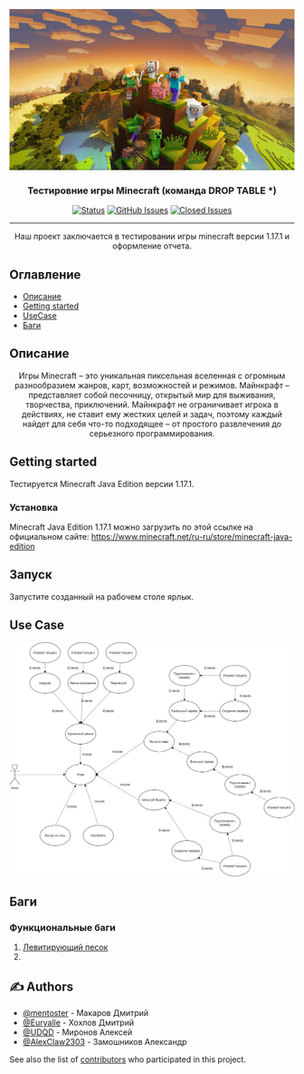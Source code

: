 <p align="center">
  <a href="" rel="noopener">
 <img width=800px src="assets\images\mineit.png" alt="Project logo"></a>
</p>

<h3 align="center">Тестировние игры Minecraft (команда DROP TABLE *)</h3>

<div align="center">

[![Status](https://img.shields.io/badge/status-active-success.svg)]()
[![GitHub Issues](https://img.shields.io/github/issues-raw/AlexClaw2303/DROP-TABLE-)](https://github.com/AlexClaw2303/DROP-TABLE-/issues)
[![Closed Issues](https://img.shields.io/github/issues-closed/AlexClaw2303/DROP-TABLE-/closed?color=blue)](https://github.com/AlexClaw2303/DROP-TABLE-/issues)


</div>

---

<p align="center">Наш проект заключается в тестировании игры minecraft версии 1.17.1 и оформление отчета.
    <br>
</p>



## Оглавление

- [Описание](#getting_started)
- [Getting started](#getting_started)
- [UseCase](#use_case)
- [Баги](#bugs)

## Описание  <a name = "description"></a>
<p style="text-align: center;">Игры Minecraft  –  это уникальная пиксельная вселенная с огромным разнообразием жанров, карт, возможностей и режимов. Майнкрафт – представляет собой песочницу, открытый мир для выживания, творчества, приключений. Майнкрафт не ограничивает игрока в действиях, не ставит ему жестких целей и задач, поэтому каждый найдет для себя что-то подходящее – от простого развлечения до серьезного программирования.</p>


## Getting started <a name = "getting_started"></a>

Тестируется Minecraft Java Edition  версии 1.17.1.

### Установка

Minecraft Java Edition 1.17.1 можно загрузить по этой ссылке на официальном сайте: https://www.minecraft.net/ru-ru/store/minecraft-java-edition

## Запуск <a name = "usage"></a>

Запустите созданный на рабочем столе ярлык.


## Use Case <a name = "use_case"></a>
<p align="center">
  <a href="" rel="noopener">
 <img width=800px src="assets\images\diagram.png" alt="Project logo"></a>
</p>


## Баги <a name = "bugs"></a>
### Функциональные баги
1.  [Левитирующий песок](https://github.com/AlexClaw2303/DROP-TABLE-/issues/1)
2.
## ✍️ Authors <a name = "authors"></a>

- [@mentoster](https://github.com/mentoster) - Макаров Дмитрий
- [@Euryalle](https://github.com/Euryalle) - Хохлов Дмитрий
- [@UDQD](https://github.com/UDQD) - Миронов Алексей
- [@AlexClaw2303](https://github.com/AlexClaw2303) - Замошников Александр

See also the list of [contributors](https://github.com/kylelobo/The-Documentation-Compendium/contributors) who participated in this project.
